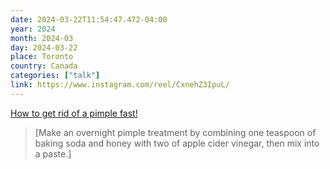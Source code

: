 ```yaml
---
date: 2024-03-22T11:54:47.472-04:00
year: 2024
month: 2024-03
day: 2024-03-22
place: Toronto
country: Canada
categories: ["talk"]
link: https://www.instagram.com/reel/CxnehZ3IpuL/
---
```

[How to get rid of a pimple fast!](https://www.instagram.com/reel/CxnehZ3IpuL/)

> [Make an overnight pimple treatment by combining one teaspoon of baking soda and honey with two of apple cider vinegar, then mix into a paste.]
